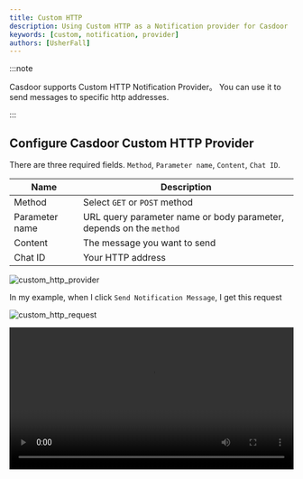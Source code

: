 ```yaml
---
title: Custom HTTP
description: Using Custom HTTP as a Notification provider for Casdoor
keywords: [custom, notification, provider]
authors: [UsherFall]
---
```


:::note

Casdoor supports Custom HTTP Notification Provider。 You can use it to send messages to specific http addresses.

:::

## Configure Casdoor Custom HTTP Provider

There are three required fields. `Method`, `Parameter name`, `Content`, `Chat ID`.

| Name           | Description                                                         | 
|----------------|---------------------------------------------------------------------|
| Method         | Select `GET` or `POST` method                                       |
| Parameter name | URL query parameter name or body parameter, depends on the `method` |
| Content        | The message you want to send                                        |
| Chat ID | Your HTTP address                                                   |

![custom_http_provider](/img/providers/notification/custom_http_provider.png)

In my example, when I click `Send Notification Message`, I get this request

![custom_http_request](/img/providers/notification/custom_http_request.png)

<video src="/video/provider/notification/use_custom_http_as_notification_provider.mp4" controls="controls" width="100%"></video>
